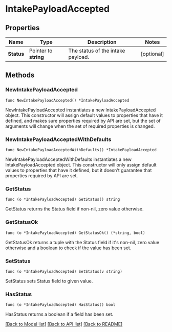 # IntakePayloadAccepted

## Properties

Name | Type | Description | Notes
---- | ---- | ----------- | ------
**Status** | Pointer to **string** | The status of the intake payload. | [optional] 

## Methods

### NewIntakePayloadAccepted

`func NewIntakePayloadAccepted() *IntakePayloadAccepted`

NewIntakePayloadAccepted instantiates a new IntakePayloadAccepted object.
This constructor will assign default values to properties that have it defined,
and makes sure properties required by API are set, but the set of arguments
will change when the set of required properties is changed.

### NewIntakePayloadAcceptedWithDefaults

`func NewIntakePayloadAcceptedWithDefaults() *IntakePayloadAccepted`

NewIntakePayloadAcceptedWithDefaults instantiates a new IntakePayloadAccepted object.
This constructor will only assign default values to properties that have it defined,
but it doesn't guarantee that properties required by API are set.

### GetStatus

`func (o *IntakePayloadAccepted) GetStatus() string`

GetStatus returns the Status field if non-nil, zero value otherwise.

### GetStatusOk

`func (o *IntakePayloadAccepted) GetStatusOk() (*string, bool)`

GetStatusOk returns a tuple with the Status field if it's non-nil, zero value otherwise
and a boolean to check if the value has been set.

### SetStatus

`func (o *IntakePayloadAccepted) SetStatus(v string)`

SetStatus sets Status field to given value.

### HasStatus

`func (o *IntakePayloadAccepted) HasStatus() bool`

HasStatus returns a boolean if a field has been set.


[[Back to Model list]](../README.md#documentation-for-models) [[Back to API list]](../README.md#documentation-for-api-endpoints) [[Back to README]](../README.md)


